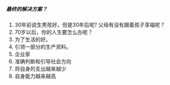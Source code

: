 #####  最终的解决方案？

1. 30年前说生男孩好。但是30年后呢? 父母有没有跟着孩子享福呢？
2. 70岁以后，你的人生要怎么办呢？
3. 为了生活的好。
4. 引领一部分的生产资料。
5. 企业家
6. 准确判断和引导社会方向
7. 将自身的支出越来越少
8. 自身能力越来越高

